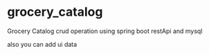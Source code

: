 # grocery_catalog
Grocery Catalog crud operation using spring boot restApi and mysql

also you can add ui data

